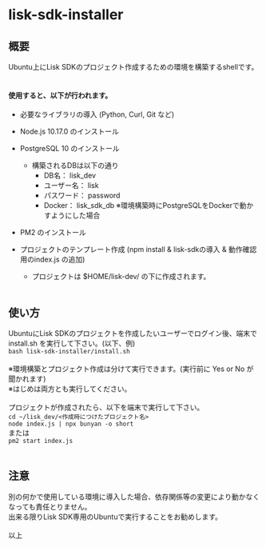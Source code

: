 # lisk-sdk-installer
## 概要
Ubuntu上にLisk SDKのプロジェクト作成するための環境を構築するshellです。
<br><br>
#### 使用すると、以下が行われます。
- 必要なライブラリの導入 (Python, Curl, Git など)
- Node.js 10.17.0 のインストール
- PostgreSQL 10 のインストール
  - 構築されるDBは以下の通り
    - DB名： lisk_dev
    - ユーザー名： lisk
    - パスワード： password
    - Docker： lisk_sdk_db ※環境構築時にPostgreSQLをDockerで動かすようにした場合
  
- PM2 のインストール
- プロジェクトのテンプレート作成 (npm install & lisk-sdkの導入 & 動作確認用のindex.js の追加)
  - プロジェクトは $HOME/lisk-dev/ の下に作成されます。
<br><br>
## 使い方
UbuntuにLisk SDKのプロジェクトを作成したいユーザーでログイン後、端末で install.sh を実行して下さい。(以下、例)
<br>
`
bash lisk-sdk-installer/install.sh
`
<br><br>
※環境構築とプロジェクト作成は分けて実行できます。(実行前に Yes or No が聞かれます)
<br>
※はじめは両方とも実行してください。
<br><br>
プロジェクトが作成されたら、以下を端末で実行して下さい。
<br>
`cd ~/lisk_dev/<作成時につけたプロジェクト名>`
<br>
`node index.js | npx bunyan -o short`
<br>
または
<br>
`pm2 start index.js`
<br><br>
## 注意
別の何かで使用している環境に導入した場合、依存関係等の変更により動かなくなっても責任とりません。
<br>
出来る限りLisk SDK専用のUbuntuで実行することをお勧めします。
<br><br>
以上
